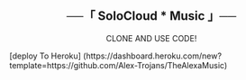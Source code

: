 <h2 align="center">
    ──「 SoloCloud * Music 」──
</h2>

<p align="center">
  CLONE AND USE CODE!
</p>
[deploy To Heroku] (https://dashboard.heroku.com/new?template=https://github.com/Alex-Trojans/TheAlexaMusic)
